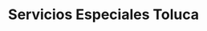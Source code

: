 ---
title: "Servicios Especiales Toluca"
url: /toluca-de-lerdo/servicios-especiales-toluca/
shop: alquiler
---
